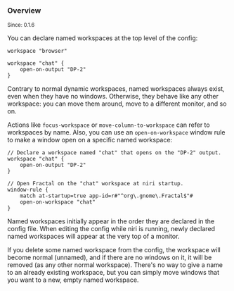 ### Overview

<sup>Since: 0.1.6</sup>

You can declare named workspaces at the top level of the config:

```
workspace "browser"

workspace "chat" {
    open-on-output "DP-2"
}
```

Contrary to normal dynamic workspaces, named workspaces always exist, even when they have no windows.
Otherwise, they behave like any other workspace: you can move them around, move to a different monitor, and so on.

Actions like `focus-workspace` or `move-column-to-workspace` can refer to workspaces by name.
Also, you can use an `open-on-workspace` window rule to make a window open on a specific named workspace:

```
// Declare a workspace named "chat" that opens on the "DP-2" output.
workspace "chat" {
    open-on-output "DP-2"
}

// Open Fractal on the "chat" workspace at niri startup.
window-rule {
    match at-startup=true app-id=r#"^org\.gnome\.Fractal$"#
    open-on-workspace "chat"
}
```

Named workspaces initially appear in the order they are declared in the config file.
When editing the config while niri is running, newly declared named workspaces will appear at the very top of a monitor.

If you delete some named workspace from the config, the workspace will become normal (unnamed), and if there are no windows on it, it will be removed (as any other normal workspace).
There's no way to give a name to an already existing workspace, but you can simply move windows that you want to a new, empty named workspace.
